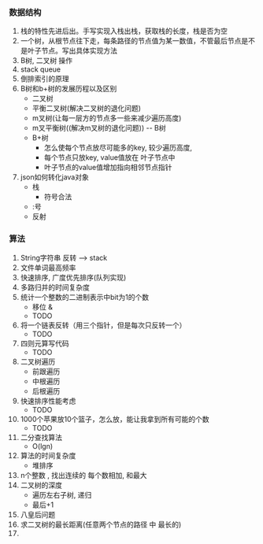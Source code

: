 ### 数据结构
1. 栈的特性先进后出。手写实现入栈出栈，获取栈的长度，栈是否为空
2. 一个树，从根节点往下走，每条路径的节点值为某一数值，不管最后节点是不是叶子节点。写出具体实现方法
3. B树, 二叉树 操作
4. stack queue
5. 倒排索引的原理
6. B树和b+树的发展历程以及区别
    - 二叉树
    - 平衡二叉树(解决二叉树的退化问题)
    - m叉树(让每一层方的节点多一些来减少遍历高度)
    - m叉平衡树((解决m叉树的退化问题)) -- B树 
    - B+树
        - 怎么使每个节点放尽可能多的key, 较少遍历高度,
        - 每个节点只放key, value值放在 叶子节点中
        - 叶子节点的value值增加指向相邻节点指针 
1. json如何转化java对象
    - 栈
        - 符号合法
    - :号
    - 反射

### 算法
1. String字符串 反转 --> stack
2. 文件单词最高频率
3. 快速排序, 广度优先排序(队列实现)
4. 多路归并的时间复杂度
5. 统计一个整数的二进制表示中bit为1的个数
    - 移位 &
    - TODO
6. 将一个链表反转（用三个指针，但是每次只反转一个）
    - TODO
7. 四则元算写代码
    - TODO
8. 二叉树遍历
    - 前跟遍历
    - 中根遍历
    - 后根遍历
9. 快速排序性能考虑
    - TODO
10. 1000个苹果放10个篮子，怎么放，能让我拿到所有可能的个数
    - TODO
11. 二分查找算法
    - O(lgn)
12. 算法的时间复杂度
    - 堆排序
11. n个整数 , 找出连续的 每个数相加, 和最大
11. 二叉树的深度
    - 遍历左右子树, 递归
    - 最后+1
1. 八皇后问题
1. 求二叉树的最长距离(任意两个节点的路径 中 最长的)
1. 